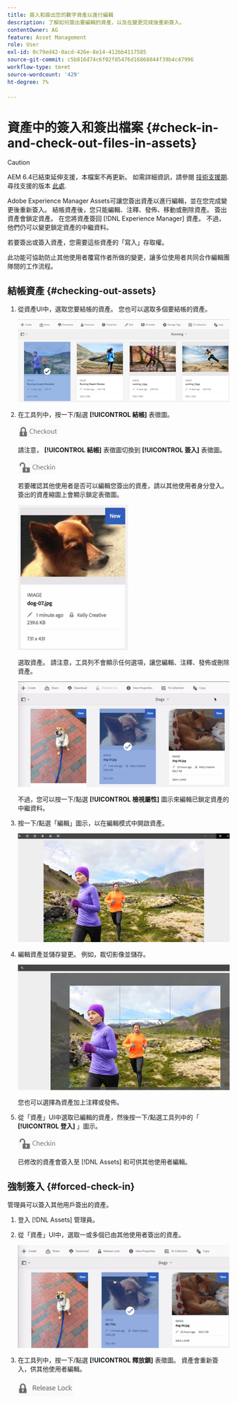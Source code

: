 ```yaml
---
title: 簽入和簽出您的數字資產以進行編輯
description: 了解如何簽出要編輯的資產，以及在變更完成後重新簽入。
contentOwner: AG
feature: Asset Management
role: User
exl-id: 0c79ed42-0acd-426e-8e14-412bb4117585
source-git-commit: c5b816d74c6f02f85476d16868844f39b4c47996
workflow-type: tm+mt
source-wordcount: '429'
ht-degree: 7%

---
```


# 資產中的簽入和簽出檔案 {#check-in-and-check-out-files-in-assets}

>[!CAUTION]
>
>AEM 6.4已結束延伸支援，本檔案不再更新。 如需詳細資訊，請參閱 [技術支援期](https://helpx.adobe.com//tw/support/programs/eol-matrix.html). 尋找支援的版本 [此處](https://experienceleague.adobe.com/docs/).

Adobe Experience Manager Assets可讓您簽出資產以進行編輯，並在您完成變更後重新簽入。 結帳資產後，您只能編輯、注釋、發佈、移動或刪除資產。 簽出資產會鎖定資產。 在您將資產簽回 [!DNL Experience Manager] 資產。 不過，他們仍可以變更鎖定資產的中繼資料。

若要簽出或簽入資產，您需要這些資產的「寫入」存取權。

此功能可協助防止其他使用者覆寫作者所做的變更，讓多位使用者共同合作編輯團隊間的工作流程。

## 結帳資產 {#checking-out-assets}

1. 從資產UI中，選取您要結帳的資產。 您也可以選取多個要結帳的資產。

   ![chlimage_1-468](assets/chlimage_1-468.png)

1. 在工具列中，按一下/點選 **[!UICONTROL 結帳]** 表徵圖。

   ![chlimage_1-469](assets/chlimage_1-469.png)

   請注意， **[!UICONTROL 結帳]** 表徵圖切換到 **[!UICONTROL 簽入]** 表徵圖。

   ![chlimage_1-470](assets/chlimage_1-470.png)

   若要確認其他使用者是否可以編輯您簽出的資產，請以其他使用者身分登入。 簽出的資產縮圖上會顯示鎖定表徵圖。

   ![chlimage_1-471](assets/chlimage_1-471.png)

   選取資產。 請注意，工具列不會顯示任何選項，讓您編輯、注釋、發佈或刪除資產。

   ![chlimage_1-472](assets/chlimage_1-472.png)

   不過，您可以按一下/點選 **[!UICONTROL 檢視屬性]** 圖示來編輯已鎖定資產的中繼資料。

1. 按一下/點選「編輯」圖示，以在編輯模式中開啟資產。

   ![chlimage_1-473](assets/chlimage_1-473.png)

1. 編輯資產並儲存變更。 例如，裁切影像並儲存。

   ![chlimage_1-474](assets/chlimage_1-474.png)

   您也可以選擇為資產加上注釋或發佈。

1. 從「資產」UI中選取已編輯的資產，然後按一下/點選工具列中的「 **[!UICONTROL 登入]** 」圖示。

   ![chlimage_1-475](assets/chlimage_1-475.png)

   已修改的資產會簽入至 [!DNL Assets] 和可供其他使用者編輯。

## 強制簽入 {#forced-check-in}

管理員可以簽入其他用戶簽出的資產。

1. 登入 [!DNL Assets] 管理員。
1. 從「資產」UI中，選取一或多個已由其他使用者簽出的資產。

   ![chlimage_1-476](assets/chlimage_1-476.png)

1. 在工具列中，按一下/點選 **[!UICONTROL 釋放鎖]** 表徵圖。 資產會重新簽入，供其他使用者編輯。

   ![chlimage_1-477](assets/chlimage_1-477.png)
